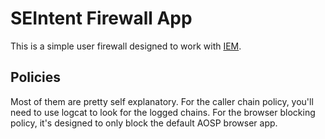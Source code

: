 SEIntent Firewall App
=====================

This is a simple user firewall designed to work with [IEM](https://bitbucket.org/intentio-ex-machina/intentio-ex-machina).

Policies
--------

Most of them are pretty self explanatory. For the caller chain policy, you'll need to use logcat to look for the logged
chains. For the browser blocking policy, it's designed to only block the default AOSP browser app.